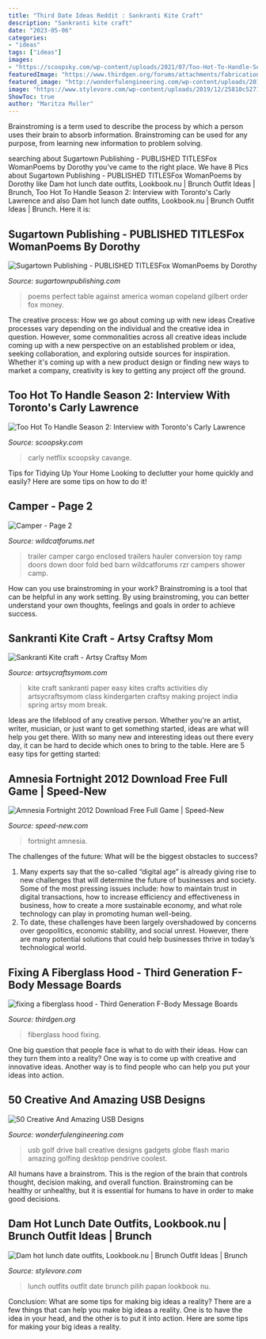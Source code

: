 ```yaml
---
title: "Third Date Ideas Reddit : Sankranti Kite Craft"
description: "Sankranti kite craft"
date: "2023-05-06"
categories:
- "ideas"
tags: ["ideas"]
images:
- "https://scoopsky.com/wp-content/uploads/2021/07/Too-Hot-To-Handle-Season-2-Interview-with-Torontos-Carly-scaled.jpg"
featuredImage: "https://www.thirdgen.org/forums/attachments/fabrication/150309d1200877031-fixing-fiberglass-hood-dcp_1165.jpg"
featured_image: "http://wonderfulengineering.com/wp-content/uploads/2013/04/Globe-USB.jpg"
image: "https://www.stylevore.com/wp-content/uploads/2019/12/25810c5271d556b2ffb2507c7b17f608.jpg"
ShowToc: true
author: "Maritza Muller"
---
```



Brainstroming is a term used to describe the process by which a person uses their brain to absorb information. Brainstroming can be used for any purpose, from learning new information to problem solving.

	

		
searching about Sugartown Publishing - PUBLISHED TITLESFox WomanPoems by Dorothy you've came to the right place. We have 8 Pics about Sugartown Publishing - PUBLISHED TITLESFox WomanPoems by Dorothy like Dam hot lunch date outfits, Lookbook.nu | Brunch Outfit Ideas | Brunch, Too Hot To Handle Season 2: Interview with Toronto&#039;s Carly Lawrence and also Dam hot lunch date outfits, Lookbook.nu | Brunch Outfit Ideas | Brunch. Here it is:
		
    
## Sugartown Publishing - PUBLISHED TITLESFox WomanPoems By Dorothy

<img loading=lazy src="http://sugartownpublishing.com/yahoo_site_admin/assets/images/At_My_Table_350_dpi.80123040_std.jpg" onerror="this.onerror=null;this.src='https://tse2.mm.bing.net/th?id=OIP.Hl83xAOoFi5eY-8AYRIoPQAAAA&amp;pid=15.1';" alt="Sugartown Publishing - PUBLISHED TITLESFox WomanPoems by Dorothy">

_Source: sugartownpublishing.com_

>poems perfect table against america woman copeland gilbert order fox money. 

	

The creative process: How we go about coming up with new ideas
Creative processes vary depending on the individual and the creative idea in question. However, some commonalities across all creative ideas include coming up with a new perspective on an established problem or idea, seeking collaboration, and exploring outside sources for inspiration. Whether it's coming up with a new product design or finding new ways to market a company, creativity is key to getting any project off the ground.

    
## Too Hot To Handle Season 2: Interview With Toronto&#039;s Carly Lawrence

<img loading=lazy src="https://scoopsky.com/wp-content/uploads/2021/07/Too-Hot-To-Handle-Season-2-Interview-with-Torontos-Carly-scaled.jpg" onerror="this.onerror=null;this.src='https://tse3.mm.bing.net/th?id=OIP.NIwQIEFPsNkp7bZ1xy9vMQHaEo&amp;pid=15.1';" alt="Too Hot To Handle Season 2: Interview with Toronto&#039;s Carly Lawrence">

_Source: scoopsky.com_

>carly netflix scoopsky cavange. 

	

Tips for Tidying Up Your Home
Looking to declutter your home quickly and easily? Here are some tips on how to do it!

    
## Camper - Page 2

<img loading=lazy src="http://www.wildcatforums.net/forum/attachments/off-topic-discussion/3071d1336431464-camper-eca866d7.jpg" onerror="this.onerror=null;this.src='https://tse3.mm.bing.net/th?id=OIP.IpI7TP1KG4krCy-8OAgYhQHaE8&amp;pid=15.1';" alt="Camper - Page 2">

_Source: wildcatforums.net_

>trailer camper cargo enclosed trailers hauler conversion toy ramp doors down door fold bed barn wildcatforums rzr campers shower camp. 

	

How can you use brainstroming in your work?
Brainstroming is a tool that can be helpful in any work setting. By using brainstroming, you can better understand your own thoughts, feelings and goals in order to achieve success.

    
## Sankranti Kite Craft - Artsy Craftsy Mom

<img loading=lazy src="https://artsycraftsymom.com/content/uploads/2013/11/Sankranti-Kite-craft.jpg" onerror="this.onerror=null;this.src='https://tse4.mm.bing.net/th?id=OIP.WHf-lwZHzd4IWOqQM_wergAAAA&amp;pid=15.1';" alt="Sankranti Kite craft - Artsy Craftsy Mom">

_Source: artsycraftsymom.com_

>kite craft sankranti paper easy kites crafts activities diy artsycraftsymom class kindergarten craftsy making project india spring artsy mom break. 

	

Ideas are the lifeblood of any creative person. Whether you're an artist, writer, musician, or just want to get something started, ideas are what will help you get there. With so many new and interesting ideas out there every day, it can be hard to decide which ones to bring to the table. Here are 5 easy tips for getting started: 

    
## Amnesia Fortnight 2012 Download Free Full Game | Speed-New

<img loading=lazy src="https://speed-new.com/wp-content/uploads/2016/10/4562457546456.jpg" onerror="this.onerror=null;this.src='https://tse3.mm.bing.net/th?id=OIP.dptYGoJeAATlF0cNQqrZhQHaEJ&amp;pid=15.1';" alt="Amnesia Fortnight 2012 Download Free Full Game | Speed-New">

_Source: speed-new.com_

>fortnight amnesia. 

	

The challenges of the future: What will be the biggest obstacles to success?
1. Many experts say that the so-called “digital age” is already giving rise to new challenges that will determine the future of businesses and society. Some of the most pressing issues include: how to maintain trust in digital transactions, how to increase efficiency and effectiveness in business, how to create a more sustainable economy, and what role technology can play in promoting human well-being.
2. To date, these challenges have been largely overshadowed by concerns over geopolitics, economic stability, and social unrest. However, there are many potential solutions that could help businesses thrive in today’s technological world.

    
## Fixing A Fiberglass Hood - Third Generation F-Body Message Boards

<img loading=lazy src="https://www.thirdgen.org/forums/attachments/fabrication/150309d1200877031-fixing-fiberglass-hood-dcp_1165.jpg" onerror="this.onerror=null;this.src='https://tse1.mm.bing.net/th?id=OIP.oI2a7JpK_Ptq5DSxiAJukwHaE8&amp;pid=15.1';" alt="fixing a fiberglass hood - Third Generation F-Body Message Boards">

_Source: thirdgen.org_

>fiberglass hood fixing. 

	

One big question that people face is what to do with their ideas. How can they turn them into a reality? One way is to come up with creative and innovative ideas. Another way is to find people who can help you put your ideas into action.

    
## 50 Creative And Amazing USB Designs

<img loading=lazy src="http://wonderfulengineering.com/wp-content/uploads/2013/04/Globe-USB.jpg" onerror="this.onerror=null;this.src='https://tse2.mm.bing.net/th?id=OIP.fw9zAlBG5MdHjFhPlJ2kGgHaGg&amp;pid=15.1';" alt="50 Creative And Amazing USB Designs">

_Source: wonderfulengineering.com_

>usb golf drive ball creative designs gadgets globe flash mario amazing golfing desktop pendrive coolest. 

	

All humans have a brainstrom. This is the region of the brain that controls thought, decision making, and overall function. Brainstroming can be healthy or unhealthy, but it is essential for humans to have in order to make good decisions.

    
## Dam Hot Lunch Date Outfits, Lookbook.nu | Brunch Outfit Ideas | Brunch

<img loading=lazy src="https://www.stylevore.com/wp-content/uploads/2019/12/25810c5271d556b2ffb2507c7b17f608.jpg" onerror="this.onerror=null;this.src='https://tse3.mm.bing.net/th?id=OIP.E0-on7TU6ZyTbmIiqGijXgHaJ4&amp;pid=15.1';" alt="Dam hot lunch date outfits, Lookbook.nu | Brunch Outfit Ideas | Brunch">

_Source: stylevore.com_

>lunch outfits outfit date brunch pilih papan lookbook nu. 

	

Conclusion: What are some tips for making big ideas a reality?
There are a few things that can help you make big ideas a reality. One is to have the idea in your head, and the other is to put it into action. Here are some tips for making your big ideas a reality.


